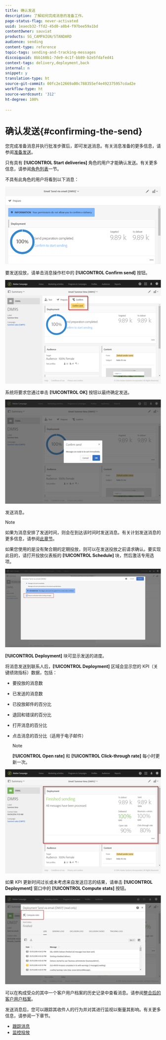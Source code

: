 ```yaml
---
title: 确认发送
description: 了解如何完成消息的准备工作。
page-status-flag: never-activated
uuid: 1eaecb32-ffd2-45d0-a8b4-f97bee59a1bd
contentOwner: sauviat
products: SG_CAMPAIGN/STANDARD
audience: sending
content-type: reference
topic-tags: sending-and-tracking-messages
discoiquuid: 8bb160b1-7de9-4c1f-bb89-b2e5fdafed41
context-tags: delivery,deployment,back
internal: n
snippet: y
translation-type: ht
source-git-commit: 00fc2e12669a00c788355ef4e492375957cdad2e
workflow-type: ht
source-wordcount: '312'
ht-degree: 100%

---
```



# 确认发送{#confirming-the-send}

您完成准备消息并执行批准步骤后，即可发送消息。有关消息准备的更多信息，请参阅[准备发送](../../sending/using/preparing-the-send.md)。

只有具有 **[!UICONTROL Start deliveries]** 角色的用户才能确认发送。有关更多信息，请参阅[角色列表](../../administration/using/list-of-roles.md)一节。

不具有此角色的用户将看到以下消息：

![](assets/confirm_delivery_2.png)

要发送投放，请单击消息操作栏中的 **[!UICONTROL Confirm send]** 按钮。

![](assets/confirm_delivery.png)

系统将要求您通过单击 **[!UICONTROL OK]** 按钮以最终确定发送。

![](assets/confirm_delivery1.png)

发送消息。

>[!NOTE]
>
>如果为消息安排了发送时间，则会在到达该时间时发送消息。有关计划发送消息的更多信息，请参阅[此章节](../../sending/using/about-scheduling-messages.md)。

如果您使用的是没有聚合期的定期投放，则可以在发送投放之前请求确认。要实现此目的，请打开投放仪表板的 **[!UICONTROL Schedule]** 块，然后激活专用选项。

![](assets/confirmation_recurring_deliveries.png)

**[!UICONTROL Deployment]** 块可显示发送的进度。

将消息发送到联系人后，**[!UICONTROL Deployment]** 区域会显示您的 KPI（关键绩效指标）数据，包括：

* 要投放的消息数
* 已发送的消息数
* 已投放邮件的百分比
* 退回和错误的百分比
* 打开消息的百分比
* 点击消息的百分比（适用于电子邮件）

   >[!NOTE]
   >
   >**[!UICONTROL Open rate]** 和 **[!UICONTROL Click-through rate]** 每小时更新一次。

![](assets/sending_delivery.png)

如果 KPI 更新时间过长或未考虑来自发送日志的结果，请单击 **[!UICONTROL Deployment]** 窗口中的 **[!UICONTROL Compute stats]** 按钮。

![](assets/sending_delivery7.png)

可以在构成受众的其中一个客户用户档案的历史记录中查看消息。请参阅[整合后的客户用户档案](../../audiences/using/integrated-customer-profile.md)。

发送消息后，您可以跟踪其收件人的行为并对其进行监视以衡量其影响。有关更多信息，请参阅一下章节。

* [跟踪消息](../../sending/using/tracking-messages.md)
* [监控投放](../../sending/using/monitoring-a-delivery.md)

